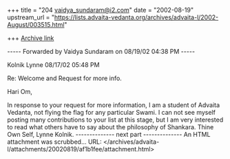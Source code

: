 +++
title = "204 vaidya_sundaram@i2.com"
date = "2002-08-19"
upstream_url = "https://lists.advaita-vedanta.org/archives/advaita-l/2002-August/003515.html"

+++
[Archive link](https://lists.advaita-vedanta.org/archives/advaita-l/2002-August/003515.html)

----- Forwarded by Vaidya Sundaram on 08/19/02 04:38 PM -----

Kolnik Lynne <lkolnik at yahoo.com>
08/17/02 05:48 PM


Re: Welcome and Request for more info.


Hari Om,

In response to your request for more information, I am a student of
Advaita Vedanta, not flying the flag for any particular Swami. I can
not see myself posting many contributions to your list at this stage,
but I am very interested to read what others have to say about the
philosophy
of Shankara.
Thine Own Self,
Lynne Kolnik.
-------------- next part --------------
An HTML attachment was scrubbed...
URL: </archives/advaita-l/attachments/20020819/af1b1fee/attachment.html>
